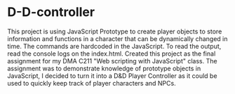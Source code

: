 # D-D-controller
This project is using JavaScript Prototype to create player objects to store information and functions in a character that can be dynamically changed in time. The commands are hardcoded in the JavaScript. To read the output, read the console logs on the index.html.
Created this project as the final assignment for my DMA C211 "Web scripting with JavaScript" class. The assignment was to demonstrate knowledge of prototype objects in JavaScript, I decided to turn it into a D&D Player Controller as it could be used to quickly keep track of player characters and NPCs.
